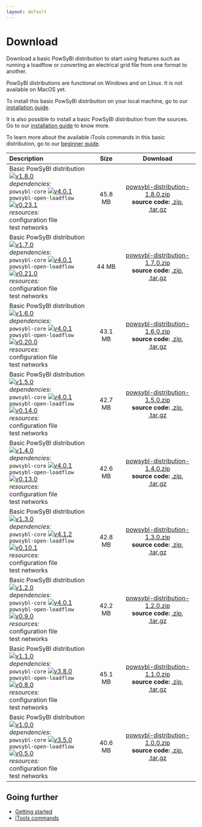 ```yaml
---
layout: default
---
```


# Download

Download a basic PowSyBl distribution to start using features such as running a loadflow or converting an electrical grid file from one format to another.

PowSyBl distributions are functional on Windows and on Linux. It is not available on MacOS yet.

To install this basic PowSyBl distribution on your local machine, go to our [installation guide](../documentation/user/index.md#installation-from-binaries).

It is also possible to install a basic PowSyBl distribution from the sources. Go to our [installation guide](../documentation/user/index.md#installation-from-sources) to know more.

To learn more about the available iTools commands in this basic distribution, go to our [beginner guide](../documentation/user/index.md#run-1st-itools-command).
 

| Description                                                                                                                                                                                                                                                                                                                                                                                                                                                                                                                                                                                                                                                                        |  Size   |                                                                                                                                                                                                           Download                                                                                                                                                                                                           |
|:-----------------------------------------------------------------------------------------------------------------------------------------------------------------------------------------------------------------------------------------------------------------------------------------------------------------------------------------------------------------------------------------------------------------------------------------------------------------------------------------------------------------------------------------------------------------------------------------------------------------------------------------------------------------------------------|:-------:|:----------------------------------------------------------------------------------------------------------------------------------------------------------------------------------------------------------------------------------------------------------------------------------------------------------------------------------------------------------------------------------------------------------------------------:|
| Basic PowSyBl distribution [![v1.8.0](https://img.shields.io/badge/-v1.8.0-blue.svg)](https://github.com/powsybl/powsybl-distribution/releases/tag/v1.8.0) <br>*dependencies:* <br><i class="bx bxs-book-bookmark"></i> `powsybl-core` [![v4.0.1](https://img.shields.io/badge/-v4.10.1-blue.svg)](https://github.com/powsybl/powsybl-core/releases/tag/v4.10.1) <br><i class="bx bxs-book-bookmark"></i> `powsybl-open-loadflow` [![v0.23.1](https://img.shields.io/badge/-v0.23.1-orange.svg)](https://github.com/powsybl/powsybl-open-loadflow/releases/tag/v0.23.1) <br> *resources:* <br><i class="fas fa-file-alt"></i> configuration file <br><i class="fas fa-file-alt"></i> test networks | 45.8 MB | [<i class="fas fa-download"></i>  powsybl-distribution-1.8.0.zip](https://github.com/powsybl/powsybl-distribution/releases/download/v1.8.0/powsybl-distribution-1.8.0.zip) <br>**source code:** [<i class="fas fa-download"></i> .zip](https://github.com/powsybl/powsybl-distribution/archive/v1.8.0.zip), [<i class="fas fa-download"></i> .tar.gz](https://github.com/powsybl/powsybl-distribution/archive/v1.8.0.tar.gz) |
| Basic PowSyBl distribution [![v1.7.0](https://img.shields.io/badge/-v1.7.0-blue.svg)](https://github.com/powsybl/powsybl-distribution/releases/tag/v1.7.0) <br>*dependencies:* <br><i class="bx bxs-book-bookmark"></i> `powsybl-core` [![v4.0.1](https://img.shields.io/badge/-v4.9.0-blue.svg)](https://github.com/powsybl/powsybl-core/releases/tag/v4.9.0) <br><i class="bx bxs-book-bookmark"></i> `powsybl-open-loadflow` [![v0.21.0](https://img.shields.io/badge/-v0.21.0-orange.svg)](https://github.com/powsybl/powsybl-open-loadflow/releases/tag/v0.21.0) <br> *resources:* <br><i class="fas fa-file-alt"></i> configuration file <br><i class="fas fa-file-alt"></i> test networks   |  44 MB  | [<i class="fas fa-download"></i>  powsybl-distribution-1.7.0.zip](https://github.com/powsybl/powsybl-distribution/releases/download/v1.7.0/powsybl-distribution-1.7.0.zip) <br>**source code:** [<i class="fas fa-download"></i> .zip](https://github.com/powsybl/powsybl-distribution/archive/v1.7.0.zip), [<i class="fas fa-download"></i> .tar.gz](https://github.com/powsybl/powsybl-distribution/archive/v1.7.0.tar.gz) |
| Basic PowSyBl distribution [![v1.6.0](https://img.shields.io/badge/-v1.6.0-blue.svg)](https://github.com/powsybl/powsybl-distribution/releases/tag/v1.6.0) <br>*dependencies:* <br><i class="bx bxs-book-bookmark"></i> `powsybl-core` [![v4.0.1](https://img.shields.io/badge/-v4.8.0-blue.svg)](https://github.com/powsybl/powsybl-core/releases/tag/v4.8.0) <br><i class="bx bxs-book-bookmark"></i> `powsybl-open-loadflow` [![v0.20.0](https://img.shields.io/badge/-v0.20.0-orange.svg)](https://github.com/powsybl/powsybl-open-loadflow/releases/tag/v0.20.0) <br> *resources:* <br><i class="fas fa-file-alt"></i> configuration file <br><i class="fas fa-file-alt"></i> test networks   | 43.1 MB | [<i class="fas fa-download"></i>  powsybl-distribution-1.6.0.zip](https://github.com/powsybl/powsybl-distribution/releases/download/v1.6.0/powsybl-distribution-1.6.0.zip) <br>**source code:** [<i class="fas fa-download"></i> .zip](https://github.com/powsybl/powsybl-distribution/archive/v1.6.0.zip), [<i class="fas fa-download"></i> .tar.gz](https://github.com/powsybl/powsybl-distribution/archive/v1.6.0.tar.gz) |
| Basic PowSyBl distribution [![v1.5.0](https://img.shields.io/badge/-v1.5.0-blue.svg)](https://github.com/powsybl/powsybl-distribution/releases/tag/v1.5.0) <br>*dependencies:* <br><i class="bx bxs-book-bookmark"></i> `powsybl-core` [![v4.0.1](https://img.shields.io/badge/-v4.5.1-blue.svg)](https://github.com/powsybl/powsybl-core/releases/tag/v4.5.1) <br><i class="bx bxs-book-bookmark"></i> `powsybl-open-loadflow` [![v0.14.0](https://img.shields.io/badge/-v0.14.0-orange.svg)](https://github.com/powsybl/powsybl-open-loadflow/releases/tag/v0.14.0) <br> *resources:* <br><i class="fas fa-file-alt"></i> configuration file <br><i class="fas fa-file-alt"></i> test networks   | 42.7 MB | [<i class="fas fa-download"></i>  powsybl-distribution-1.5.0.zip](https://github.com/powsybl/powsybl-distribution/releases/download/v1.5.0/powsybl-distribution-1.5.0.zip) <br>**source code:** [<i class="fas fa-download"></i> .zip](https://github.com/powsybl/powsybl-distribution/archive/v1.5.0.zip), [<i class="fas fa-download"></i> .tar.gz](https://github.com/powsybl/powsybl-distribution/archive/v1.5.0.tar.gz) |
| Basic PowSyBl distribution [![v1.4.0](https://img.shields.io/badge/-v1.4.0-blue.svg)](https://github.com/powsybl/powsybl-distribution/releases/tag/v1.4.0) <br>*dependencies:* <br><i class="bx bxs-book-bookmark"></i> `powsybl-core` [![v4.0.1](https://img.shields.io/badge/-v4.4.0-blue.svg)](https://github.com/powsybl/powsybl-core/releases/tag/v4.4.0) <br><i class="bx bxs-book-bookmark"></i> `powsybl-open-loadflow` [![v0.13.0](https://img.shields.io/badge/-v0.13.0-orange.svg)](https://github.com/powsybl/powsybl-open-loadflow/releases/tag/v0.13.0) <br> *resources:* <br><i class="fas fa-file-alt"></i> configuration file <br><i class="fas fa-file-alt"></i> test networks   | 42.6 MB | [<i class="fas fa-download"></i>  powsybl-distribution-1.4.0.zip](https://github.com/powsybl/powsybl-distribution/releases/download/v1.4.0/powsybl-distribution-1.4.0.zip) <br>**source code:** [<i class="fas fa-download"></i> .zip](https://github.com/powsybl/powsybl-distribution/archive/v1.4.0.zip), [<i class="fas fa-download"></i> .tar.gz](https://github.com/powsybl/powsybl-distribution/archive/v1.4.0.tar.gz) |
| Basic PowSyBl distribution [![v1.3.0](https://img.shields.io/badge/-v1.3.0-blue.svg)](https://github.com/powsybl/powsybl-distribution/releases/tag/v1.3.0) <br>*dependencies:* <br><i class="bx bxs-book-bookmark"></i> `powsybl-core` [![v4.1.2](https://img.shields.io/badge/-v4.1.2-blue.svg)](https://github.com/powsybl/powsybl-core/releases/tag/v4.1.2) <br><i class="bx bxs-book-bookmark"></i> `powsybl-open-loadflow` [![v0.10.1](https://img.shields.io/badge/-v0.10.1-orange.svg)](https://github.com/powsybl/powsybl-open-loadflow/releases/tag/v0.10.1) <br> *resources:* <br><i class="fas fa-file-alt"></i> configuration file <br><i class="fas fa-file-alt"></i> test networks   | 42.8 MB | [<i class="fas fa-download"></i>  powsybl-distribution-1.3.0.zip](https://github.com/powsybl/powsybl-distribution/releases/download/v1.3.0/powsybl-distribution-1.3.0.zip) <br>**source code:** [<i class="fas fa-download"></i> .zip](https://github.com/powsybl/powsybl-distribution/archive/v1.3.0.zip), [<i class="fas fa-download"></i> .tar.gz](https://github.com/powsybl/powsybl-distribution/archive/v1.3.0.tar.gz) |
| Basic PowSyBl distribution [![v1.2.0](https://img.shields.io/badge/-v1.2.0-blue.svg)](https://github.com/powsybl/powsybl-distribution/releases/tag/v1.2.0) <br>*dependencies:* <br><i class="bx bxs-book-bookmark"></i> `powsybl-core` [![v4.0.1](https://img.shields.io/badge/-v4.0.1-blue.svg)](https://github.com/powsybl/powsybl-core/releases/tag/v4.0.1) <br><i class="bx bxs-book-bookmark"></i> `powsybl-open-loadflow` [![v0.9.0](https://img.shields.io/badge/-v0.9.0-orange.svg)](https://github.com/powsybl/powsybl-open-loadflow/releases/tag/v0.9.0) <br> *resources:* <br><i class="fas fa-file-alt"></i> configuration file <br><i class="fas fa-file-alt"></i> test networks      | 42.2 MB | [<i class="fas fa-download"></i>  powsybl-distribution-1.2.0.zip](https://github.com/powsybl/powsybl-distribution/releases/download/v1.2.0/powsybl-distribution-1.2.0.zip) <br>**source code:** [<i class="fas fa-download"></i> .zip](https://github.com/powsybl/powsybl-distribution/archive/v1.2.0.zip), [<i class="fas fa-download"></i> .tar.gz](https://github.com/powsybl/powsybl-distribution/archive/v1.2.0.tar.gz) |
| Basic PowSyBl distribution [![v1.1.0](https://img.shields.io/badge/-v1.1.0-blue.svg)](https://github.com/powsybl/powsybl-distribution/releases/tag/v1.1.0) <br>*dependencies:* <br><i class="bx bxs-book-bookmark"></i> `powsybl-core` [![v3.8.0](https://img.shields.io/badge/-v3.8.0-blue.svg)](https://github.com/powsybl/powsybl-core/releases/tag/v3.8.0) <br><i class="bx bxs-book-bookmark"></i> `powsybl-open-loadflow` [![v0.8.0](https://img.shields.io/badge/-v0.8.0-orange.svg)](https://github.com/powsybl/powsybl-open-loadflow/releases/tag/v0.8.0) <br> *resources:* <br><i class="fas fa-file-alt"></i> configuration file <br><i class="fas fa-file-alt"></i> test networks      | 45.1 MB | [<i class="fas fa-download"></i>  powsybl-distribution-1.1.0.zip](https://github.com/powsybl/powsybl-distribution/releases/download/v1.1.0/powsybl-distribution-1.1.0.zip) <br>**source code:** [<i class="fas fa-download"></i> .zip](https://github.com/powsybl/powsybl-distribution/archive/v1.1.0.zip), [<i class="fas fa-download"></i> .tar.gz](https://github.com/powsybl/powsybl-distribution/archive/v1.1.0.tar.gz) |
| Basic PowSyBl distribution [![v1.0.0](https://img.shields.io/badge/-v1.0.0-blue.svg)](https://github.com/powsybl/powsybl-distribution/releases/tag/v1.0.0) <br>*dependencies:* <br><i class="bx bxs-book-bookmark"></i> `powsybl-core` [![v3.5.0](https://img.shields.io/badge/-v3.5.0-blue.svg)](https://github.com/powsybl/powsybl-core/releases/tag/v3.5.0) <br><i class="bx bxs-book-bookmark"></i> `powsybl-open-loadflow` [![v0.5.0](https://img.shields.io/badge/-v0.5.0-orange.svg)](https://github.com/powsybl/powsybl-open-loadflow/releases/tag/v0.5.0) <br> *resources:* <br><i class="fas fa-file-alt"></i> configuration file <br><i class="fas fa-file-alt"></i> test networks      | 40.6 MB | [<i class="fas fa-download"></i>  powsybl-distribution-1.0.0.zip](https://github.com/powsybl/powsybl-distribution/releases/download/v1.0.0/powsybl-distribution-1.0.0.zip) <br>**source code:** [<i class="fas fa-download"></i> .zip](https://github.com/powsybl/powsybl-distribution/archive/v1.0.0.zip), [<i class="fas fa-download"></i> .tar.gz](https://github.com/powsybl/powsybl-distribution/archive/v1.0.0.tar.gz) |


## Going further
- [Getting started](../documentation/user/index.md)
- [iTools commands](../documentation/user/itools/index.md)
